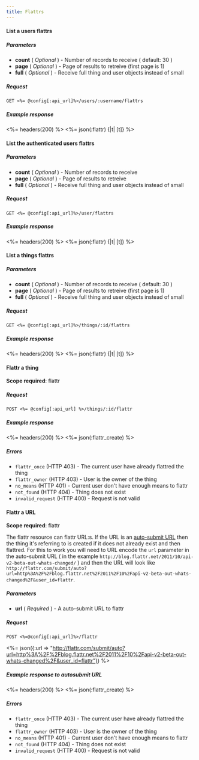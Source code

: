 ```yaml
---
title: Flattrs
---
```


#### List a users flattrs

##### Parameters

- **count** ( _Optional_ ) - Number of records to receive ( default: 30 )
- **page** ( _Optional_ ) - Page of results to retreive (first page is 1)
- **full** ( _Optional_ ) - Receive full thing and user objects instead of small

##### Request
```
GET <%= @config[:api_url]%>/users/:username/flattrs
```

##### Example response
<%= headers(200) %>
<%= json(:flattr) {|t| [t]} %>

####  List the authenticated users flattrs

##### Parameters

- **count** ( _Optional_ ) - Number of records to receive
- **page** ( _Optional_ ) - Page of results to retreive
- **full** ( _Optional_ ) - Receive full thing and user objects instead of small

##### Request
```
GET <%= @config[:api_url]%>/user/flattrs
```

##### Example response
<%= headers(200) %>
<%= json(:flattr) {|t| [t]} %>

#### List a things flattrs

##### Parameters

- **count** ( _Optional_ ) - Number of records to receive ( default: 30 )
- **page** ( _Optional_ ) - Page of results to retreive (first page is 1)
- **full** ( _Optional_ ) - Receive full thing and user objects instead of small

##### Request
```
GET <%= @config[:api_url]%>/things/:id/flattrs
```

##### Example response
<%= headers(200) %>
<%= json(:flattr) {|t| [t]} %>

#### Flattr a thing

**Scope required**: flattr

##### Request
```
POST <%= @config[:api_url] %>/things/:id/flattr
```

##### Example response
<%= headers(200) %>
<%= json(:flattr_create) %>

##### Errors

* `flattr_once` (HTTP 403) - The current user have already flattred
  the thing
* `flattr_owner` (HTTP 403) - User is the owner of the thing
* `no_means` (HTTP 401) - Current user don't have enough means to flattr
* `not_found` (HTTP 404) - Thing does not exist
* `invalid_request` (HTTP 400) - Request is not valid

#### Flattr a URL

**Scope required**: flattr

The flattr resource can flattr URL:s. If the URL is an [auto-submit URL](/auto-submit) then the thing it's referring to is created if it does not already exist and then flattred. For this to work you will need to URL encode the `url` parameter in the auto-submit URL ( in the example `http://blog.flattr.net/2011/10/api-v2-beta-out-whats-changed/` ) and then the URL will look like `http://flattr.com/submit/auto?url=http%3A%2F%2Fblog.flattr.net%2F2011%2F10%2Fapi-v2-beta-out-whats-changed%2F&user_id=flattr`.

##### Parameters

- **url** ( _Required_ ) - A auto-submit URL to flattr

##### Request
```
POST <%=@config[:api_url]%>/flattr
```
<%= json({:url => "http://flattr.com/submit/auto?url=http%3A%2F%2Fblog.flattr.net%2F2011%2F10%2Fapi-v2-beta-out-whats-changed%2F&user_id=flattr"}) %>

##### Example response to autosubmit URL

<%= headers(200) %>
<%= json(:flattr_create) %>

##### Errors

* `flattr_once` (HTTP 403) - The current user have already flattred
  the thing
* `flattr_owner` (HTTP 403) - User is the owner of the thing
* `no_means` (HTTP 401) - Current user don't have enough means to flattr
* `not_found` (HTTP 404) - Thing does not exist
* `invalid_request` (HTTP 400) - Request is not valid
